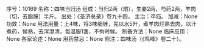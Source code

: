 序号：10169
名称：四味当归汤
组成：当归2两（焙），生姜2两，芍药2两，羊肉（切，去脂膜）半斤。
出处：《圣济总录》卷九十四。
主治：卒疝。
加减：None
功效：None
用法用量：上4味，将3味细锉，先以水5升，煮羊肉烂熟去肉，以汁煮药，候熟，去滓澄清，每温服1盏，不拘时候。
制备方法：None
临床应用：None
各家论述：None
用药禁忌：None
附注：四味汤（《鸡峰》卷二十）。
